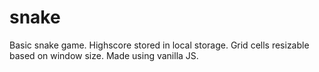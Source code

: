# snake
Basic snake game.  Highscore stored in local storage.  Grid cells resizable based on window size.  Made using vanilla JS.

